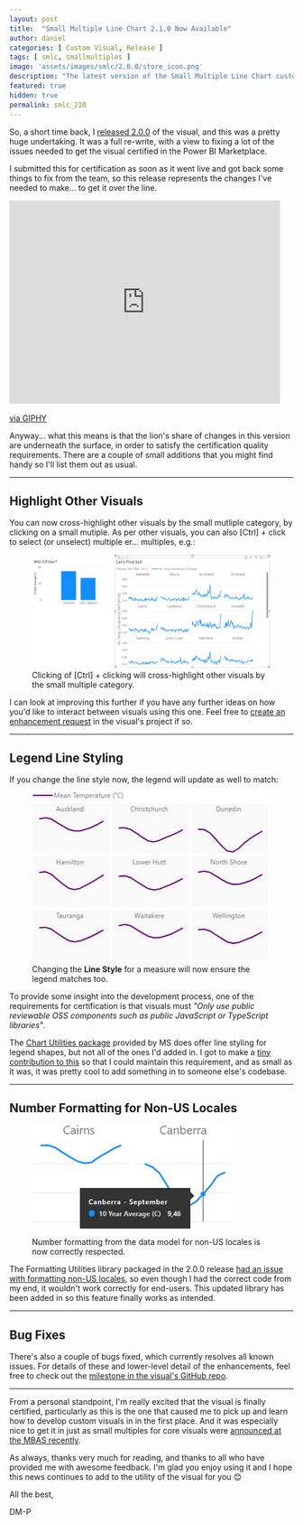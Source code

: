 ```yaml
---
layout: post
title:  "Small Multiple Line Chart 2.1.0 Now Available"
author: daniel
categories: [ Custom Visual, Release ]
tags: [ smlc, smallmultiples ]
image: 'assets/images/smlc/2.0.0/store_icon.png'
description: "The latest version of the Small Multiple Line Chart custom visual is now live in the marketplace and finally certified 😊"
featured: true
hidden: true
permalink: smlc_210
---
```


So, a short time back, I  [released 2.0.0](/smlc_200) of the visual, and this was a pretty huge undertaking. It was a full re-write, with a view to fixing a lot of the issues needed to get the visual certified in the Power BI Marketplace. 

I submitted this for certification as soon as it went live and got back some things to fix from the team, so this release represents the changes I've needed to make... to get it over the line.

<iframe src="https://giphy.com/embed/xPGkOAdiIO3Is" width="480" height="360" frameBorder="0" class="giphy-embed" allowFullScreen></iframe><p><a href="https://giphy.com/gifs/csi-miami-horatio-caine-xPGkOAdiIO3Is">via GIPHY</a></p>

Anyway... what this means is that the lion's share of changes in this version are underneath the surface, in order to satisfy the certification quality requirements. There are a couple of small additions that you might find handy so I'll list them out as usual.

----
## Highlight Other Visuals

You can now cross-highlight other visuals by the small mutliple category, by clicking on a small mutiple. As per other visuals, you can also [Ctrl] + click to select (or unselect) multiple er... multiples, e.g.:

<div class="text-center">
    <figure class="figure">
        <img src="/assets/images/smlc/2.1.0/filter_other_visuals.gif" class="figure-img img-fluid rounded">
        <figcaption class="figure-caption">Clicking of [Ctrl] + clicking will cross-highlight other visuals by the small multiple category.</figcaption>
    </figure>
</div>

I can look at improving this further if you have any further ideas on how you'd like to interact between visuals using this one. Feel free to <a href="https://github.com/dm-p/powerbi-visuals-smlc/issues" target="_blank">create an enhancement request</a> in the visual's project if so.

----
## Legend Line Styling

If you change the line style now, the legend will update as well to match:

<div class="text-center">
    <figure class="figure">
        <img src="/assets/images/smlc/2.1.0/legend_line_styling.gif" class="figure-img img-fluid rounded">
        <figcaption class="figure-caption">Changing the <b>Line Style</b> for a measure will now ensure the legend matches too.</figcaption>
    </figure>
</div>

To provide some insight into the development process, one of the requirements for certification is that visuals must *"Only use public reviewable OSS components such as public JavaScript or TypeScript libraries"*. 

The <a href="https://github.com/microsoft/powerbi-visuals-utils-chartutils" target="_blank">Chart Utilities package</a> provided by MS does offer line styling for legend shapes, but not all of the ones I'd added in. I got to make a <a href="https://github.com/microsoft/powerbi-visuals-utils-chartutils/pull/73" target="_blank">tiny contribution to this</a> so that I could maintain this requirement, and as small as it was, it was pretty cool to add something in to someone else's codebase.

----
## Number Formatting for Non-US Locales

<div class="text-center">
    <figure class="figure">
        <img src="/assets/images/smlc/2.1.0/measure_locale.png" class="figure-img img-fluid rounded">
        <figcaption class="figure-caption">Number formatting from the data model for non-US locales is now correctly respected.</figcaption>
    </figure>
</div>

The Formatting Utilities library packaged in the 2.0.0 release <a href="https://github.com/microsoft/powerbi-visuals-utils-formattingutils/issues/36" target="_blank">had an issue with formatting non-US locales</a>, so even though I had the correct code from my end, it wouldn't work correctly for end-users. This updated library has been added in so this feature finally works as intended.

----
## Bug Fixes

There's also a couple of bugs fixed, which currently resolves all known issues. For details of these and lower-level detail of the enhancements, feel free to check out the <a href="https://github.com/dm-p/powerbi-visuals-smlc/milestone/3?closed=1" target="_blank">milestone in the visual's GitHub repo</a>.

----

From a personal standpoint, I'm really excited that the visual is finally certified, particularly as this is the one that caused me to pick up and learn how to develop custom visuals in in the first place. And it was especially nice to get it in just as small multiples for core visuals were <a href="https://twitter.com/the_d_mp/status/1258117539789336576" target="_blank">announced at the MBAS recently</a>.

As always, thanks very much for reading, and thanks to all who have provided me with awesome feedback. I'm glad you enjoy using it and I hope this news continues to add to the utility of the visual for you 😊

All the best,

DM-P